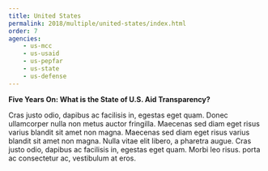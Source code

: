 ```yaml
---
title: United States
permalink: 2018/multiple/united-states/index.html
order: 7
agencies:
    - us-mcc
    - us-usaid
    - us-pepfar
    - us-state
    - us-defense
---
```


**Five Years On: What is the State of U.S. Aid Transparency?**

Cras justo odio, dapibus ac facilisis in, egestas eget quam. Donec ullamcorper nulla non metus auctor fringilla. Maecenas sed diam eget risus varius blandit sit amet non magna. Maecenas sed diam eget risus varius blandit sit amet non magna. Nulla vitae elit libero, a pharetra augue. Cras justo odio, dapibus ac facilisis in, egestas eget quam. Morbi leo risus. porta ac consectetur ac, vestibulum at eros.
